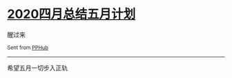 # [2020四月总结五月计划](https://github.com/yihong0618/gitblog/issues/152)

醒过来

<sub>Sent from <a href="https://apps.apple.com/cn/app/id1314212521">PPHub</a></sub>

---

希望五月一切步入正轨